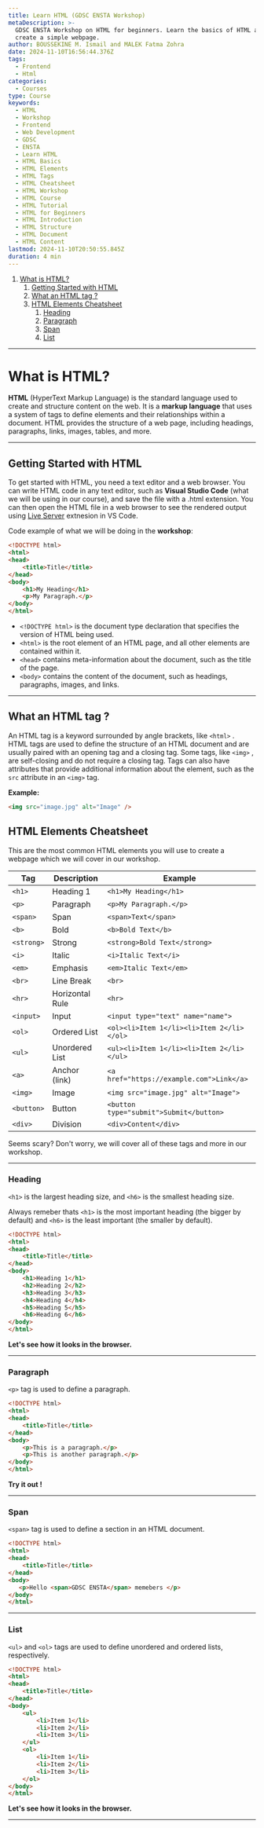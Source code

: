 ```yaml
---
title: Learn HTML (GDSC ENSTA Workshop)
metaDescription: >-
  GDSC ENSTA Workshop on HTML for beginners. Learn the basics of HTML and how to
  create a simple webpage.
author: BOUSSEKINE M. Ismail and MALEK Fatma Zohra
date: 2024-11-10T16:56:44.376Z
tags:
  - Frontend
  - Html
categories:
  - Courses
type: Course
keywords:
  - HTML
  - Workshop
  - Frontend
  - Web Development
  - GDSC
  - ENSTA
  - Learn HTML
  - HTML Basics
  - HTML Elements
  - HTML Tags
  - HTML Cheatsheet
  - HTML Workshop
  - HTML Course
  - HTML Tutorial
  - HTML for Beginners
  - HTML Introduction
  - HTML Structure
  - HTML Document
  - HTML Content
lastmod: 2024-11-10T20:50:55.845Z
duration: 4 min
---
```

1. [What is HTML?](#what-is-html)
   1. [Getting Started with HTML](#getting-started-with-html)
   2. [What an HTML tag ?](#what-an-html-tag)
   3. [HTML Elements Cheatsheet](#html-elements-cheatsheet)
      1. [Heading](#heading)
      2. [Paragraph](#paragraph)
      3. [Span](#span)
      4. [List](#list)
---

# What is HTML?

**HTML** (HyperText Markup Language) is the standard language used to create and structure content on the web.
 It is a **markup language** that uses a system of tags to define elements and their relationships within a document.
 HTML provides the structure of a web page, including headings, paragraphs, links, images, tables, and more.

---

## Getting Started with HTML

To get started with HTML, you need a text editor and a web browser. You can write HTML code in any text editor, 
such as **Visual Studio Code** (what we will be using in our course), and save the file with a .html extension. 
You can then open the HTML file in a web browser to see the rendered output using 
[Live Server](https://marketplace.visualstudio.com/items?itemName=ritwickdey.LiveServer) extnesion in VS Code.

Code example of what we will be doing in the **workshop**:

```html showLineNumbers
<!DOCTYPE html>
<html>
<head>
    <title>Title</title>
</head>
<body>
    <h1>My Heading</h1>
    <p>My Paragraph.</p>
</body>
</html>
```

- `<!DOCTYPE html>` is the document type declaration that specifies the version of HTML being used. 
- `<html>` is the root element of an HTML page, and all other elements are contained within it. 
- `<head>` contains meta-information about the document, such as the title of the page. 
- `<body>` contains the content of the document, such as headings, paragraphs, images, and links.

---

## What an HTML tag ?

An HTML tag is a keyword surrounded by angle brackets, like `<html>` . HTML tags are used to define the structure of an HTML
 document and are usually paired with an opening tag and a closing tag. Some tags, like `<img>` , are self-closing and do not
  require a closing tag. Tags can also have attributes that provide additional information about the element, such as the
   `src` attribute in an `<img>` tag.


**Example:**
```html
<img src="image.jpg" alt="Image" />
```

## HTML Elements Cheatsheet
This are the most common HTML elements you will use to create a webpage which we will cover in our workshop.

| Tag        | Description     | Example                                   |
| ---------- | --------------- | ----------------------------------------- |
| `<h1>`     | Heading 1       | `<h1>My Heading</h1>`                     |
| `<p>`      | Paragraph       | `<p>My Paragraph.</p>`                    |
| `<span>`   | Span            | `<span>Text</span>`                       |
| `<b>`      | Bold            | `<b>Bold Text</b>`                        |
| `<strong>` | Strong          | `<strong>Bold Text</strong>`              |
| `<i>`      | Italic          | `<i>Italic Text</i>`                      |
| `<em>`     | Emphasis        | `<em>Italic Text</em>`                    |
| `<br>`     | Line Break      | `<br>`                                    |
| `<hr>`     | Horizontal Rule | `<hr>`                                    |
| `<input>`  | Input           | `<input type="text" name="name">`         |
| `<ol>`     | Ordered List    | `<ol><li>Item 1</li><li>Item 2</li></ol>` |
| `<ul>`     | Unordered List  | `<ul><li>Item 1</li><li>Item 2</li></ul>` |
| `<a>`      | Anchor (link)   | `<a href="https://example.com">Link</a>`  |
| `<img>`    | Image           | `<img src="image.jpg" alt="Image">`       |
| `<button>` | Button          | `<button type="submit">Submit</button>`   |
| `<div>`    | Division        | `<div>Content</div>`                      |

Seems scary? Don't worry, we will cover all of these tags and more in our workshop.

---

### Heading 
`<h1>` is the largest heading size, and `<h6>` is the smallest heading size.

Always remeber thats `<h1>` is the most important heading (the bigger by default) 
and `<h6>` is the least important (the smaller by default).
```html showLineNumbers {7-12}
<!DOCTYPE html>
<html>
<head>
    <title>Title</title>
</head>
<body>
    <h1>Heading 1</h1>
    <h2>Heading 2</h2>
    <h3>Heading 3</h3>
    <h4>Heading 4</h4>
    <h5>Heading 5</h5>
    <h6>Heading 6</h6>
</body>
</html>
```
**Let's see how it looks in the browser.**

---

### Paragraph
`<p>` tag is used to define a paragraph.
```html showLineNumbers {7-8}
<!DOCTYPE html>
<html>
<head>
    <title>Title</title>
</head>
<body>
    <p>This is a paragraph.</p>
    <p>This is another paragraph.</p>
</body>
</html>
```
**Try it out !**

---

### Span
`<span>` tag is used to define a section in an HTML document.
```html showLineNumbers {7}
<!DOCTYPE html>
<html>
<head>
    <title>Title</title>
</head>
<body>
   <p>Hello <span>GDSC ENSTA</span> memebers </p>
</body>
</html>
```

---

### List
`<ul>` and `<ol>` tags are used to define unordered and ordered lists, respectively.
```html showLineNumbers {7-16}
<!DOCTYPE html>
<html>
<head>
    <title>Title</title>
</head>
<body>
    <ul>
        <li>Item 1</li>
        <li>Item 2</li>
        <li>Item 3</li>
    </ul>
    <ol>
        <li>Item 1</li>
        <li>Item 2</li>
        <li>Item 3</li>
    </ol>
</body>
</html>
```
**Let's see how it looks in the browser.**

---

